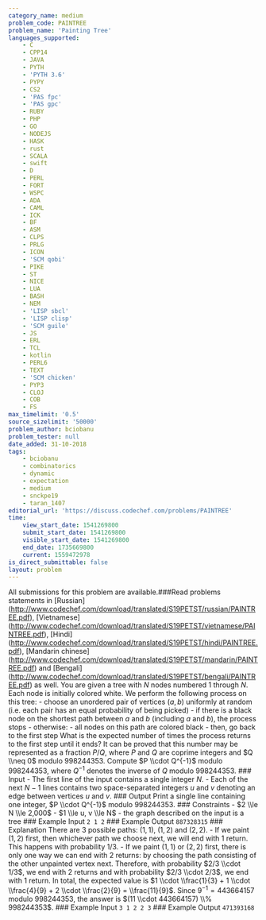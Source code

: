 ```yaml
---
category_name: medium
problem_code: PAINTREE
problem_name: 'Painting Tree'
languages_supported:
    - C
    - CPP14
    - JAVA
    - PYTH
    - 'PYTH 3.6'
    - PYPY
    - CS2
    - 'PAS fpc'
    - 'PAS gpc'
    - RUBY
    - PHP
    - GO
    - NODEJS
    - HASK
    - rust
    - SCALA
    - swift
    - D
    - PERL
    - FORT
    - WSPC
    - ADA
    - CAML
    - ICK
    - BF
    - ASM
    - CLPS
    - PRLG
    - ICON
    - 'SCM qobi'
    - PIKE
    - ST
    - NICE
    - LUA
    - BASH
    - NEM
    - 'LISP sbcl'
    - 'LISP clisp'
    - 'SCM guile'
    - JS
    - ERL
    - TCL
    - kotlin
    - PERL6
    - TEXT
    - 'SCM chicken'
    - PYP3
    - CLOJ
    - COB
    - FS
max_timelimit: '0.5'
source_sizelimit: '50000'
problem_author: bciobanu
problem_tester: null
date_added: 31-10-2018
tags:
    - bciobanu
    - combinatorics
    - dynamic
    - expectation
    - medium
    - snckpe19
    - taran_1407
editorial_url: 'https://discuss.codechef.com/problems/PAINTREE'
time:
    view_start_date: 1541269800
    submit_start_date: 1541269800
    visible_start_date: 1541269800
    end_date: 1735669800
    current: 1559472978
is_direct_submittable: false
layout: problem
---
```

All submissions for this problem are available.\###Read problems statements in \[Russian\](http://www.codechef.com/download/translated/S19PETST/russian/PAINTREE.pdf), \[Vietnamese\](http://www.codechef.com/download/translated/S19PETST/vietnamese/PAINTREE.pdf), \[Hindi\](http://www.codechef.com/download/translated/S19PETST/hindi/PAINTREE.pdf), \[Mandarin chinese\](http://www.codechef.com/download/translated/S19PETST/mandarin/PAINTREE.pdf) and \[Bengali\](http://www.codechef.com/download/translated/S19PETST/bengali/PAINTREE.pdf) as well. You are given a tree with $N$ nodes numbered $1$ through $N$. Each node is initially colored white. We perform the following process on this tree: - choose an unordered pair of vertices $(a, b)$ uniformly at random (i.e. each pair has an equal probability of being picked) - if there is a black node on the shortest path between $a$ and $b$ (including $a$ and $b$), the process stops - otherwise: - all nodes on this path are colored black - then, go back to the first step What is the expected number of times the process returns to the first step until it ends? It can be proved that this number may be represented as a fraction $P/Q$, where $P$ and $Q$ are coprime integers and $Q \\neq 0$ modulo $998244353$. Compute $P \\cdot Q^{-1}$ modulo $998244353$, where $Q^{-1}$ denotes the inverse of $Q$ modulo $998244353$. ### Input - The first line of the input contains a single integer $N$. - Each of the next $N - 1$ lines contains two space-separated integers $u$ and $v$ denoting an edge between vertices $u$ and $v$. ### Output Print a single line containing one integer, $P \\cdot Q^{-1}$ modulo $998244353$. ### Constraints - $2 \\le N \\le 2,000$ - $1 \\le u, v \\le N$ - the graph described on the input is a tree ### Example Input ``` 2 1 2 ``` ### Example Output ``` 887328315 ``` ### Explanation There are $3$ possible paths: $(1, 1)$, $(1, 2)$ and $(2, 2)$. - If we paint $(1, 2)$ first, then whichever path we choose next, we will end with $1$ return. This happens with probability $1/3$. - If we paint $(1, 1)$ or $(2, 2)$ first, there is only one way we can end with $2$ returns: by choosing the path consisting of the other unpainted vertex next. Therefore, with probability $2/3 \\cdot 1/3$, we end with $2$ returns and with probability $2/3 \\cdot 2/3$, we end with $1$ return. In total, the expected value is $1 \\cdot \\frac{1}{3} + 1 \\cdot \\frac{4}{9} + 2 \\cdot \\frac{2}{9} = \\frac{11}{9}$. Since $9^{-1} = 443664157$ modulo $998244353$, the answer is $(11 \\cdot 443664157) \\% 998244353$. ### Example Input ``` 3 1 2 2 3 ``` ### Example Output ``` 471393168 ```
